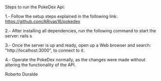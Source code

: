 Steps to run the PokeDex Api:

1.- Follow the setup steps explained in the following link: https://github.com/ARivas16/pokedex

2.- After installing all dependencies, run the following command to start the server: rails s

3.- Once the server is up and ready, open up a Web browser and search: "http://localhost:3000", 
    to connect to it.
	
4.- Operate the PokeDex normally, as the changes were made without altering the functionality of the API.

Roberto Duralde
